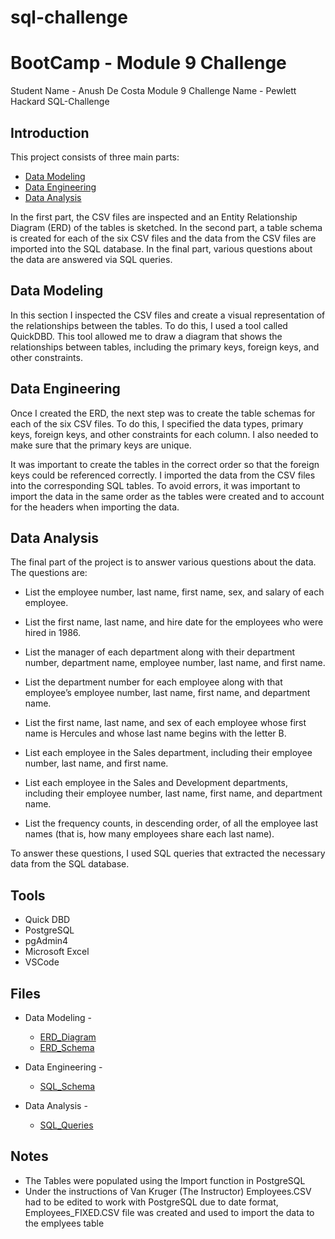 # sql-challenge
# BootCamp - Module 9 Challenge
Student Name - Anush De Costa Module 9 Challenge Name - Pewlett Hackard SQL-Challenge

## Introduction

This project consists of three main parts: 

* [Data Modeling](Modeling) 
* [Data Engineering](Engineering)   
* [Data Analysis](Analysis) 

In the first part, the CSV files are inspected and an Entity Relationship Diagram (ERD) of the tables is sketched. 
In the second part, a table schema is created for each of the six CSV files and the data from the CSV files are imported into the SQL database.
In the final part, various questions about the data are answered via SQL queries.

## <a name="Modeling"></a>Data Modeling
In this section I inspected the CSV files and create a visual representation of the relationships between the tables. To do this, I used a tool called QuickDBD. This tool allowed me to draw a diagram that shows the relationships between tables, including the primary keys, foreign keys, and other constraints.

## <a name="Engineering"></a>Data Engineering
Once I created the ERD, the next step was to create the table schemas for each of the six CSV files. To do this, I specified the data types, primary keys, foreign keys, and other constraints for each column. I also needed to make sure that the primary keys are unique. 

It was important to create the tables in the correct order so that the foreign keys could be referenced correctly. I imported the data from the CSV files into the corresponding SQL tables. To avoid errors, it was important to import the data in the same order as the tables were created and to account for the headers when importing the data.

## <a name="Analysis"></a>Data Analysis
The final part of the project is to answer various questions about the data. The questions are:

* List the employee number, last name, first name, sex, and salary of each employee.

* List the first name, last name, and hire date for the employees who were hired in 1986.

* List the manager of each department along with their department number, department name, employee number, last name, and first name.

* List the department number for each employee along with that employee’s employee number, last name, first name, and department name.

* List the first name, last name, and sex of each employee whose first name is Hercules and whose last name begins with the letter B.

* List each employee in the Sales department, including their employee number, last name, and first name.

* List each employee in the Sales and Development departments, including their employee number, last name, first name, and department name.

* List the frequency counts, in descending order, of all the employee last names (that is, how many employees share each last name).

To answer these questions, I used SQL queries that extracted the necessary data from the SQL database.

## Tools
* Quick DBD
* PostgreSQL
* pgAdmin4
* Microsoft Excel
* VSCode

## Files
* Data Modeling -
    * [ERD_Diagram](./Employee_SQL/ERD_Diagram.png)
    * [ERD_Schema](./Employee_SQL/ERD_Schema.txt)

* Data Engineering - 
    * [SQL_Schema](./Employee_SQL/Schema.sql)

* Data Analysis - 
    * [SQL_Queries](./Employee_SQL/Queries.sql)

## Notes
* The Tables were populated using the Import function in PostgreSQL 
* Under the instructions of Van Kruger (The Instructor) Employees.CSV had to be edited to work with PostgreSQL due to date format, Employees_FIXED.CSV file was created and used to import the data to the emplyees table


